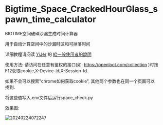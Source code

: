 # Bigtime_Space_CrackedHourGlass_spawn_time_calculator

BIGTIME空间破碎沙漏生成时间计算器

用于自动计算空间中的沙漏时区和可掉落时间

详细教程请阅读 [YiJer](https://github.com/YiJer) 的 [給一般使用者的說明](https://github.com/pyDraco9/Bigtime_Space_CrackedHourGlass_spawn_time_calculator/issues/1)

使用方法: 请访问在任意有鉴权的接口(如: https://openloot.com/collection )时按F12获取cookie,X-Device-Id,X-Session-Id.

如果不会可以搜索"chrome如何获取cookie", 其他两个参数也在同一个页面可以找到.

将这些值写入.env文件后运行space_check.py

效果图:

![20240224072247](https://github.com/pyDraco9/Bigtime_Space_CrackedHourGlass_spawn_time_calculator/assets/11333467/ad54e033-ad24-46b1-8dbb-462aa02173aa)
